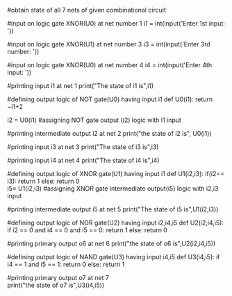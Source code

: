#obtain state of all 7 nets of given combinational circuit  

#input on logic gate XNOR(U0) at net number 1
i1 = int(input('Enter 1st input: '))

#input on logic gate XNOR(U1) at net number 3
i3 = int(input('Enter 3rd number: '))

#input on logic gate XNOR(U0) at net number 4
i4 = int(input('Enter 4th input: '))

#printing input i1 at net 1
print("The state of i1 is",i1)
   
#defining output logic of NOT gate(U0) having input i1
def U0(i1):
    return ~i1+2

i2 = U0(i1)     #assigning  NOT gate output (i2) logic with i1 input

#printing intermediate output i2 at net 2
print("the state of i2 is", U0(i1))

#printing input i3 at net 3
print("The state of i3 is",i3) 

#printing input i4 at net 4
print("The state of i4 is",i4) 

#defining output logic of XNOR gate(U1) having input i1
def U1(i2,i3):
	if(i2== i3):
		return 1
	else:
		return 0   
i5= U1(i2,i3)      #assigning  XNOR gate intermediate output(i5) logic with i2,i3 input

#printing intermediate output i5 at net 5
print("The state of i5 is",U1(i2,i3))

#defining output logic of NOR gate(U2) having input i2,i4,i5
def U2(i2,i4,i5):
	if i2 == 0 and i4 == 0 and i5 == 0:
	    return 1
	else:
		return 0

#printing primary output o6 at net 6
print("the state of o6 is",U2(i2,i4,i5))   

#defining output logic of NAND gate(U3) having input i4,i5
def U3(i4,i5):
	if i4 == 1 and i5 == 1:
		return 0
	else:
		return 1 
		
#printing primary output o7 at net 7		
print("the state of o7 is",U3(i4,i5))
